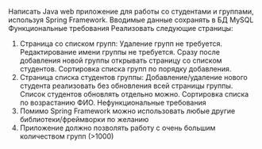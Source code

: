 Написать Java web приложение для работы со студентами и группами, используя Spring Framework. Вводимые данные сохранять в БД MySQL
Функциональные требования
Реализовать следующие страницы:
1) Страница со списком групп:
Удаление групп не требуется. Редактирование имени группы не требуется. Сразу после добавления новой 
группы открывать страницу со списком студентов. Сортировка списка групп по порядку добавления.
2) Страница списка студентов группы:
Добавление/удаление нового студента реализовать без обновления всей страницы группы. Список студентов 
обновлять отдельно можно. Сортировка списка по возрастанию ФИО.
Нефункциональные требования
1) Помимо Spring Framework можно использовать любые другие библиотеки/фреймворки по желанию
2) Приложение должно позволять работу с очень большим количеством групп (>1000)
